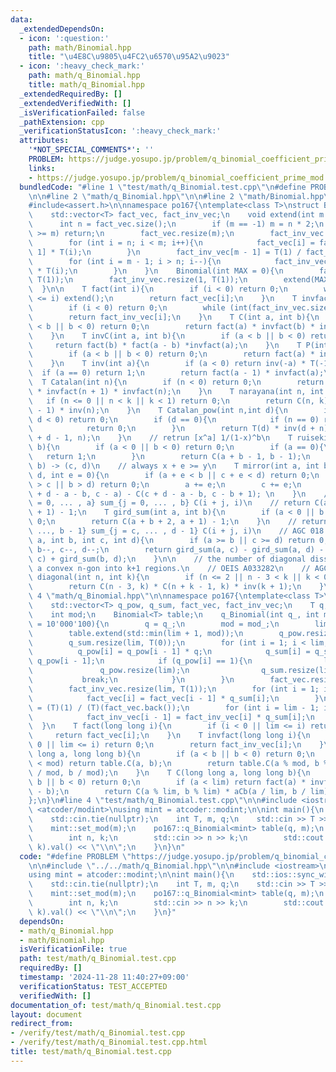 ```yaml
---
data:
  _extendedDependsOn:
  - icon: ':question:'
    path: math/Binomial.hpp
    title: "\u4E8C\u9805\u4FC2\u6570\u95A2\u9023"
  - icon: ':heavy_check_mark:'
    path: math/q_Binomial.hpp
    title: math/q_Binomial.hpp
  _extendedRequiredBy: []
  _extendedVerifiedWith: []
  _isVerificationFailed: false
  _pathExtension: cpp
  _verificationStatusIcon: ':heavy_check_mark:'
  attributes:
    '*NOT_SPECIAL_COMMENTS*': ''
    PROBLEM: https://judge.yosupo.jp/problem/q_binomial_coefficient_prime_mod
    links:
    - https://judge.yosupo.jp/problem/q_binomial_coefficient_prime_mod
  bundledCode: "#line 1 \"test/math/q_Binomial.test.cpp\"\n#define PROBLEM \"https://judge.yosupo.jp/problem/q_binomial_coefficient_prime_mod\"\
    \n\n#line 2 \"math/q_Binomial.hpp\"\n\n#line 2 \"math/Binomial.hpp\"\n\n#include<vector>\n\
    #include<assert.h>\n\nnamespace po167{\ntemplate<class T>\nstruct Binomial{\n\
    \    std::vector<T> fact_vec, fact_inv_vec;\n    void extend(int m = -1){\n  \
    \      int n = fact_vec.size();\n        if (m == -1) m = n * 2;\n        if (n\
    \ >= m) return;\n        fact_vec.resize(m);\n        fact_inv_vec.resize(m);\n\
    \        for (int i = n; i < m; i++){\n            fact_vec[i] = fact_vec[i -\
    \ 1] * T(i);\n        }\n        fact_inv_vec[m - 1] = T(1) / fact_vec[m - 1];\n\
    \        for (int i = m - 1; i > n; i--){\n            fact_inv_vec[i - 1] = fact_inv_vec[i]\
    \ * T(i);\n        }\n    }\n    Binomial(int MAX = 0){\n        fact_vec.resize(1,\
    \ T(1));\n        fact_inv_vec.resize(1, T(1));\n        extend(MAX + 1);\n  \
    \  }\n\n    T fact(int i){\n        if (i < 0) return 0;\n        while (int(fact_vec.size())\
    \ <= i) extend();\n        return fact_vec[i];\n    }\n    T invfact(int i){\n\
    \        if (i < 0) return 0;\n        while (int(fact_inv_vec.size()) <= i) extend();\n\
    \        return fact_inv_vec[i];\n    }\n    T C(int a, int b){\n        if (a\
    \ < b || b < 0) return 0;\n        return fact(a) * invfact(b) * invfact(a - b);\n\
    \    }\n    T invC(int a, int b){\n        if (a < b || b < 0) return 0;\n   \
    \     return fact(b) * fact(a - b) *invfact(a);\n    }\n    T P(int a, int b){\n\
    \        if (a < b || b < 0) return 0;\n        return fact(a) * invfact(a - b);\n\
    \    }\n    T inv(int a){\n        if (a < 0) return inv(-a) * T(-1);\n      \
    \  if (a == 0) return 1;\n        return fact(a - 1) * invfact(a);\n    }\n  \
    \  T Catalan(int n){\n        if (n < 0) return 0;\n        return fact(2 * n)\
    \ * invfact(n + 1) * invfact(n);\n    }\n    T narayana(int n, int k){\n     \
    \   if (n <= 0 || n < k || k < 1) return 0;\n        return C(n, k) *  C(n, k\
    \ - 1) * inv(n);\n    }\n    T Catalan_pow(int n,int d){\n        if (n < 0 ||\
    \ d < 0) return 0;\n        if (d == 0){\n            if (n == 0) return 1;\n\
    \            return 0;\n        }\n        return T(d) * inv(d + n) * C(2 * n\
    \ + d - 1, n);\n    }\n    // retrun [x^a] 1/(1-x)^b\n    T ruiseki(int a,int\
    \ b){\n        if (a < 0 || b < 0) return 0;\n        if (a == 0){\n         \
    \   return 1;\n        }\n        return C(a + b - 1, b - 1);\n    }\n    // (a,\
    \ b) -> (c, d)\n    // always x + e >= y\n    T mirror(int a, int b, int c, int\
    \ d, int e = 0){\n        if (a + e < b || c + e < d) return 0;\n        if (a\
    \ > c || b > d) return 0;\n        a += e;\n        c += e;\n        return C(c\
    \ + d - a - b, c - a) - C(c + d - a - b, c - b + 1); \n    }\n    // return sum_{i\
    \ = 0, ... , a} sum_{j = 0, ... , b} C(i + j, i)\n    // return C(a + b + 2, a\
    \ + 1) - 1;\n    T gird_sum(int a, int b){\n        if (a < 0 || b < 0) return\
    \ 0;\n        return C(a + b + 2, a + 1) - 1;\n    }\n    // return sum_{i = a,\
    \ ..., b - 1} sum_{j = c, ... , d - 1} C(i + j, i)\n    // AGC 018 E\n    T gird_sum_2(int\
    \ a, int b, int c, int d){\n        if (a >= b || c >= d) return 0;\n        a--,\
    \ b--, c--, d--;\n        return gird_sum(a, c) - gird_sum(a, d) - gird_sum(b,\
    \ c) + gird_sum(b, d);\n    }\n\n    // the number of diagonal dissections of\
    \ a convex n-gon into k+1 regions.\n    // OEIS A033282\n    // AGC065D\n    T\
    \ diagonal(int n, int k){\n        if (n <= 2 || n - 3 < k || k < 0) return 0;\n\
    \        return C(n - 3, k) * C(n + k - 1, k) * inv(k + 1);\n    }\n};\n}\n#line\
    \ 4 \"math/q_Binomial.hpp\"\n\nnamespace po167{\ntemplate<class T>\nstruct q_Binomial{\n\
    \    std::vector<T> q_pow, q_sum, fact_vec, fact_inv_vec;\n    T q;\n    int lim;\n\
    \    int mod;\n    Binomial<T> table;\n    q_Binomial(int q_, int mod_, int lim_\
    \ = 10'000'100){\n        q = q_;\n        mod = mod_;\n        lim = lim_;\n\
    \        table.extend(std::min(lim + 1, mod));\n        q_pow.resize(lim, T(1));\n\
    \        q_sum.resize(lim, T(0));\n        for (int i = 1; i < lim; i++){\n  \
    \          q_pow[i] = q_pow[i - 1] * q;\n            q_sum[i] = q_sum[i - 1] +\
    \ q_pow[i - 1];\n            if (q_pow[i] == 1){\n                lim = i;\n \
    \               q_pow.resize(lim);\n                q_sum.resize(lim);\n     \
    \           break;\n            }\n        }\n        fact_vec.resize(lim, T(1));\n\
    \        fact_inv_vec.resize(lim, T(1));\n        for (int i = 1; i < lim; i++){\n\
    \            fact_vec[i] = fact_vec[i - 1] * q_sum[i];\n        }\n        fact_inv_vec.back()\
    \ = (T)(1) / (T)(fact_vec.back());\n        for (int i = lim - 1; i > 0; i--){\n\
    \            fact_inv_vec[i - 1] = fact_inv_vec[i] * q_sum[i];\n        }\n  \
    \  }\n    T fact(long long i){\n        if (i < 0 || lim <= i) return 0;\n   \
    \     return fact_vec[i];\n    }\n    T invfact(long long i){\n        if (i <\
    \ 0 || lim <= i) return 0;\n        return fact_inv_vec[i];\n    }\n    T aCb(long\
    \ long a, long long b){\n        if (a < b || b < 0) return 0;\n        if (a\
    \ < mod) return table.C(a, b);\n        return table.C(a % mod, b % mod) * aCb(a\
    \ / mod, b / mod);\n    }\n    T C(long long a, long long b){\n        if (a <\
    \ b || b < 0) return 0;\n        if (a < lim) return fact(a) * invfact(b) * invfact(a\
    \ - b);\n        return C(a % lim, b % lim) * aCb(a / lim, b / lim);\n    }\n\
    };\n}\n#line 4 \"test/math/q_Binomial.test.cpp\"\n\n#include <iostream>\n#include\
    \ <atcoder/modint>\nusing mint = atcoder::modint;\n\nint main(){\n    std::ios::sync_with_stdio(false);\n\
    \    std::cin.tie(nullptr);\n    int T, m, q;\n    std::cin >> T >> m >> q;\n\
    \    mint::set_mod(m);\n    po167::q_Binomial<mint> table(q, m);\n    while (T--){\n\
    \        int n, k;\n        std::cin >> n >> k;\n        std::cout << table.C(n,\
    \ k).val() << \"\\n\";\n    }\n}\n"
  code: "#define PROBLEM \"https://judge.yosupo.jp/problem/q_binomial_coefficient_prime_mod\"\
    \n\n#include \"../../math/q_Binomial.hpp\"\n\n#include <iostream>\n#include <atcoder/modint>\n\
    using mint = atcoder::modint;\n\nint main(){\n    std::ios::sync_with_stdio(false);\n\
    \    std::cin.tie(nullptr);\n    int T, m, q;\n    std::cin >> T >> m >> q;\n\
    \    mint::set_mod(m);\n    po167::q_Binomial<mint> table(q, m);\n    while (T--){\n\
    \        int n, k;\n        std::cin >> n >> k;\n        std::cout << table.C(n,\
    \ k).val() << \"\\n\";\n    }\n}"
  dependsOn:
  - math/q_Binomial.hpp
  - math/Binomial.hpp
  isVerificationFile: true
  path: test/math/q_Binomial.test.cpp
  requiredBy: []
  timestamp: '2024-11-28 11:40:27+09:00'
  verificationStatus: TEST_ACCEPTED
  verifiedWith: []
documentation_of: test/math/q_Binomial.test.cpp
layout: document
redirect_from:
- /verify/test/math/q_Binomial.test.cpp
- /verify/test/math/q_Binomial.test.cpp.html
title: test/math/q_Binomial.test.cpp
---
```

